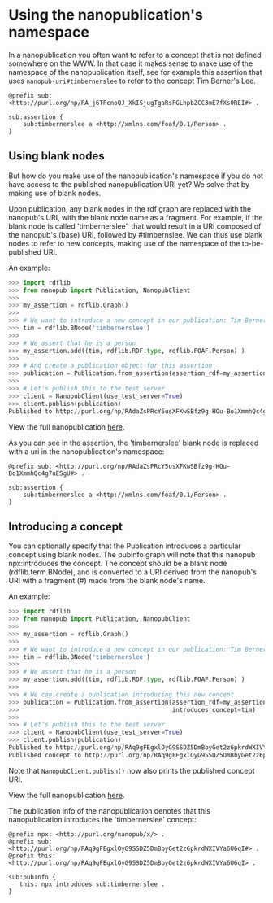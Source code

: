 # Using the nanopublication's namespace
In a nanopublication you often want to refer to a concept that is not
defined somewhere on the WWW.
In that case it makes sense to make use of the namespace of the nanopublication itself,
see for example this assertion that uses `nanopub-uri#timbernerslee` to refer
to the concept Tim Berner's Lee.
```turtle
@prefix sub: <http://purl.org/np/RA_j6TPcnoQJ_XkISjugTgaRsFGLhpbZCC3mE7fXs0REI#> .

sub:assertion {
    sub:timbernerslee a <http://xmlns.com/foaf/0.1/Person> .
}
```
## Using blank nodes
But how do you make use of the nanopublication's namespace if you do not have
access to the published nanopublication URI yet? We solve that by making use of
blank nodes.

Upon publication, any blank nodes in the rdf graph are replaced with the nanopub's URI, with the blank node name as a
fragment. For example, if the blank node is called 'timbernerslee', that would result in a URI composed of the
nanopub's (base) URI, followed by #timbernslee. We can thus use blank nodes to refer to new concepts, making use of the namespace of the
to-be-published URI.

An example:

```python
>>> import rdflib
>>> from nanopub import Publication, NanopubClient
>>>
>>> my_assertion = rdflib.Graph()
>>>
>>> # We want to introduce a new concept in our publication: Tim Berners Lee
>>> tim = rdflib.BNode('timbernerslee')
>>>
>>> # We assert that he is a person
>>> my_assertion.add((tim, rdflib.RDF.type, rdflib.FOAF.Person) )
>>>
>>> # And create a publication object for this assertion
>>> publication = Publication.from_assertion(assertion_rdf=my_assertion)
>>>
>>> # Let's publish this to the test server
>>> client = NanopubClient(use_test_server=True)
>>> client.publish(publication)
Published to http://purl.org/np/RAdaZsPRcY5usXFKwSBfz9g-HOu-Bo1XmmhQc4g7uESgU
```
View the full nanopublication [here](http://purl.org/np/RAdaZsPRcY5usXFKwSBfz9g-HOu-Bo1XmmhQc4g7uESgU).

As you can see in the assertion, the 'timbernerslee' blank node is replaced with
a uri in the nanopublication's namespace:
```turtle
@prefix sub: <http://purl.org/np/RAdaZsPRcY5usXFKwSBfz9g-HOu-Bo1XmmhQc4g7uESgU#> .

sub:assertion {
    sub:timbernerslee a <http://xmlns.com/foaf/0.1/Person> .
}
```

## Introducing a concept
You can optionally specify that the Publication introduces a
particular concept using blank nodes.
The pubinfo graph will note that this nanopub npx:introduces the concept.
The concept should be a blank node (rdflib.term.BNode),
and is converted to a URI derived from the nanopub's URI
with a fragment (#) made from the blank node's name.

An example:
```python
>>> import rdflib
>>> from nanopub import Publication, NanopubClient
>>>
>>> my_assertion = rdflib.Graph()
>>>
>>> # We want to introduce a new concept in our publication: Tim Berners Lee
>>> tim = rdflib.BNode('timbernerslee')
>>>
>>> # We assert that he is a person
>>> my_assertion.add((tim, rdflib.RDF.type, rdflib.FOAF.Person) )
>>>
>>> # We can create a publication introducing this new concept
>>> publication = Publication.from_assertion(assertion_rdf=my_assertion,
>>>                                          introduces_concept=tim)
>>>
>>> # Let's publish this to the test server
>>> client = NanopubClient(use_test_server=True)
>>> client.publish(publication)
Published to http://purl.org/np/RAq9gFEgxlOyG9SSDZ5DmBbyGet2z6pkrdWXIVYa6U6qI
Published concept to http://purl.org/np/RAq9gFEgxlOyG9SSDZ5DmBbyGet2z6pkrdWXIVYa6U6qI#timbernerslee
```
Note that `NanopubClient.publish()` now also prints the published concept URI.

View the full nanopublication [here](http://purl.org/np/RAq9gFEgxlOyG9SSDZ5DmBbyGet2z6pkrdWXIVYa6U6qI).

The publication info of the nanopublication denotes that this nanopublication introduces the 'timbernerslee' concept:
```turtle
@prefix npx: <http://purl.org/nanopub/x/> .
@prefix sub: <http://purl.org/np/RAq9gFEgxlOyG9SSDZ5DmBbyGet2z6pkrdWXIVYa6U6qI#> .
@prefix this: <http://purl.org/np/RAq9gFEgxlOyG9SSDZ5DmBbyGet2z6pkrdWXIVYa6U6qI> .

sub:pubInfo {
   this: npx:introduces sub:timbernerslee .
}
```
